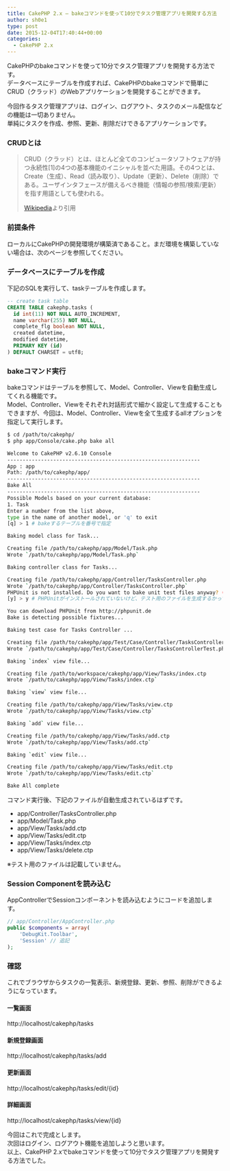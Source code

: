 ```yaml
---
title: CakePHP 2.x – bakeコマンドを使って10分でタスク管理アプリを開発する方法
author: sh0e1
type: post
date: 2015-12-04T17:40:44+00:00
categories:
  - CakePHP 2.x
---
```

CakePHPのbakeコマンドを使って10分でタスク管理アプリを開発する方法です。  
データベースにテーブルを作成すれば、CakePHPのbakeコマンドで簡単にCRUD（クラッド）のWebアプリケーションを開発することができます。

今回作るタスク管理アプリは、ログイン、ログアウト、タスクのメール配信などの機能は一切ありません。  
単純にタスクを作成、参照、更新、削除だけできるアプリケーションです。
<!--more-->

### CRUDとは

> CRUD（クラッド）とは、ほとんど全てのコンピュータソフトウェアが持つ永続性[1]の4つの基本機能のイニシャルを並べた用語。その4つとは、Create（生成）、Read（読み取り）、Update（更新）、Delete（削除）である。ユーザインタフェースが備えるべき機能（情報の参照/検索/更新）を指す用語としても使われる。  
>
> [Wikipedia](https://ja.wikipedia.org/wiki/CRUD)より引用

### 前提条件

ローカルにCakePHPの開発環境が構築済であること。まだ環境を構築していない場合は、次のページを参照してください。  
[]()

### データベースにテーブルを作成

下記のSQLを実行して、taskテーブルを作成します。

```sql
-- create task table
CREATE TABLE cakephp.tasks (
  id int(11) NOT NULL AUTO_INCREMENT,
  name varchar(255) NOT NULL,
  complete_flg boolean NOT NULL,
  created datetime,
  modified datetime,
  PRIMARY KEY (id)
) DEFAULT CHARSET = utf8;
```

### bakeコマンド実行

bakeコマンドはテーブルを参照して、Model、Controller、Viewを自動生成してくれる機能です。  
Model、Controller、Viewをそれぞれ対話形式で細かく設定して生成することもできますが、今回は、Model、Controller、Viewを全て生成するallオプションを指定して実行します。

```bash
$ cd /path/to/cakephp/
$ php app/Console/cake.php bake all

Welcome to CakePHP v2.6.10 Console
---------------------------------------------------------------
App : app
Path: /path/to/cakephp/app/
---------------------------------------------------------------
Bake All
---------------------------------------------------------------
Possible Models based on your current database:
1. Task
Enter a number from the list above,
type in the name of another model, or 'q' to exit
[q] > 1 # bakeするテーブルを番号で指定

Baking model class for Task...

Creating file /path/to/cakephp/app/Model/Task.php
Wrote `/path/to/cakephp/app/Model/Task.php`

Baking controller class for Tasks...

Creating file /path/to/cakephp/app/Controller/TasksController.php
Wrote `/path/to/cakephp/app/Controller/TasksController.php`
PHPUnit is not installed. Do you want to bake unit test files anyway? (y/n)
[y] > y # PHPUnitがインストールされていないけど、テスト用のファイルを生成するかって聞かれたので、ひとまずYes

You can download PHPUnit from http://phpunit.de
Bake is detecting possible fixtures...

Baking test case for Tasks Controller ...

Creating file /path/to/cakephp/app/Test/Case/Controller/TasksControllerTest.php
Wrote `/path/to/cakephp/app/Test/Case/Controller/TasksControllerTest.php`

Baking `index` view file...

Creating file /path/to/workspace/cakephp/app/View/Tasks/index.ctp
Wrote `/path/to/cakephp/app/View/Tasks/index.ctp`

Baking `view` view file...

Creating file /path/to/cakephp/app/View/Tasks/view.ctp
Wrote `/path/to/cakephp/app/View/Tasks/view.ctp`

Baking `add` view file...

Creating file /path/to/cakephp/app/View/Tasks/add.ctp
Wrote `/path/to/cakephp/app/View/Tasks/add.ctp`

Baking `edit` view file...

Creating file /path/to/cakephp/app/View/Tasks/edit.ctp
Wrote `/path/to/cakephp/app/View/Tasks/edit.ctp`

Bake All complete
```

コマンド実行後、下記のファイルが自動生成されているはずです。

- app/Controller/TasksController.php
- app/Model/Task.php
- app/View/Tasks/add.ctp
- app/View/Tasks/edit.ctp
- app/View/Tasks/index.ctp
- app/View/Tasks/delete.ctp

※テスト用のファイルは記載していません。

### Session Componentを読み込む

AppControllerでSessionコンポーネントを読み込むようにコードを追加します。

```php
// app/Controller/AppController.php
public $components = array(
    'DebugKit.Toolbar',
    'Session' // 追記
);
```

### 確認

これでブラウザからタスクの一覧表示、新規登録、更新、参照、削除ができるようになっています。

#### 一覧画面

http://localhost/cakephp/tasks

#### 新規登録画面

http://localhost/cakephp/tasks/add

#### 更新画面

http://localhost/cakephp/tasks/edit/{id}

#### 詳細画面

http://localhost/cakephp/tasks/view/{id}

今回はこれで完成とします。  
次回はログイン、ログアウト機能を追加しようと思います。  
以上、CakePHP 2.xでbakeコマンドを使って10分でタスク管理アプリを開発する方法でした。
